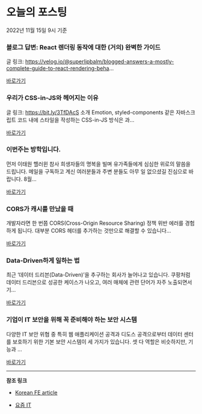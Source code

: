 # 오늘의 포스팅 
2022년 11월 15일 9시 기준 

###  블로그 답변: React 렌더링 동작에 대한 (거의) 완벽한 가이드 

 글 링크: https://velog.io/@superlipbalm/blogged-answers-a-mostly-complete-guide-to-react-rendering-beha... 

 [바로가기](https://kofearticle.substack.com/p/korean-fe-article-react) 

###  우리가 CSS-in-JS와 헤어지는 이유 

 글 링크: https://bit.ly/3TfDAcS 소개 Emotion, styled-components 같은 자바스크립트 코드 내에 스타일을 작성하는 CSS-in-JS 방식은 과... 

 [바로가기](https://kofearticle.substack.com/p/korean-fe-article-css-in-js) 

###  이번주는 방학입니다.  

 먼저 이태원 핼러윈 참사 희생자들의 명복을 빌며 유가족들에게 심심한 위로의 말씀을 드립니다. 메일을 구독하고 계신 여러분들과 주변 분들도 아무 일 없으셨길 진심으로 바랍니다. 8월... 

 [바로가기](https://kofearticle.substack.com/p/korean-fe-article-174) 

### CORS가 캐시를 만났을 때 

 개발자라면 한 번쯤 CORS(Cross-Origin Resource Sharing) 정책 위반 에러를 경험하게 됩니다. 대부분 CORS 헤더를 추가하는 것만으로 해결할 수 있습니다... 

 [바로가기](https://yozm.wishket.com/magazine/detail/1782/) 

### Data-Driven하게 일하는 법 

 최근 ‘데이터 드리븐(Data-Driven)’을 추구하는 회사가 늘어나고 있습니다. 쿠팡처럼 데이터 드리븐으로 성공한 케이스가 나오고, 여러 매체에 관련 단어가 자주 노출되면서 기... 

 [바로가기](https://yozm.wishket.com/magazine/detail/1785/) 

### 기업이 IT 보안을 위해 꼭 준비해야 하는 보안 시스템 

 다양한 IT 보안 위협 중 특히 웹 애플리케이션 공격과 디도스 공격으로부터 데이터 센터를 보호하기 위한 기본 보안 시스템이 세 가지가 있습니다. 셋 다 역할은 비슷하지만, 기능과 ... 

 [바로가기](https://yozm.wishket.com/magazine/detail/1781/) 

---

**참조 링크**

- [Korean FE article](https://kofearticle.substack.com) 

- [요즘 IT](https://yozm.wishket.com/magazine) 

